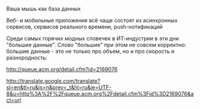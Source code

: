 Ваша мышь как база данных

Веб- и мобильные приложения всё чаще состоят из асинхронных сервисов, сервисов реального времени, push-нотификаций

Среди самых горячих модных словечек в ИТ-индустрии в эти дни "большие данные". 
Слово "большие" при этом не совсем корректно: большие данные - это не только про объем, но и про скорость и разнородность:

http://queue.acm.org/detail.cfm?id=2169076

http://translate.google.com/translate?sl=en&tl=ru&js=n&prev=_t&hl=ru&ie=UTF-8&u=http%3A%2F%2Fqueue.acm.org%2Fdetail.cfm%3Fid%3D2169076&act=url
